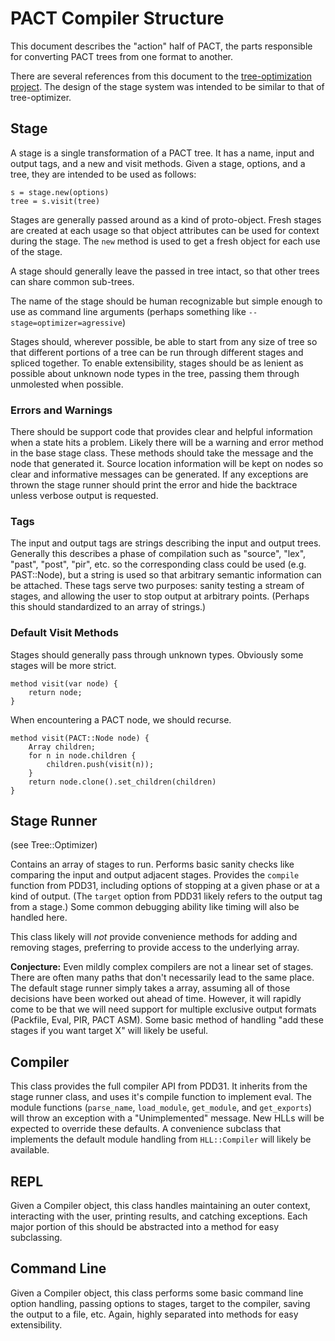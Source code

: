# PACT Compiler Structure

This document describes the "action" half of PACT, the parts responsible
for converting PACT trees from one format to another.

There are several references from this document to the [tree-optimization
project](https://github.com/parrot/tree-optimization).  The design of the
stage system was intended to be similar to that of tree-optimizer.



## Stage

A stage is a single transformation of a PACT tree.  It has a name, input
and output tags, and a new and visit methods.  Given a stage, options, and
a tree, they are intended to be used as follows:

	s = stage.new(options)
	tree = s.visit(tree)

Stages are generally passed around as a kind of proto-object.  Fresh stages
are created at each usage so that object attributes can be used for
context during the stage.  The `new` method is used to get a fresh object
for each use of the stage.

A stage should generally leave the passed in tree intact, so that other
trees can share common sub-trees.

The name of the stage should be human recognizable but simple enough to use
as command line arguments (perhaps something like
`--stage=optimizer=agressive`)

Stages should, wherever possible, be able to start from any size of tree so
that different portions of a tree can be run through different stages and
spliced together.  To enable extensibility, stages should be as lenient as
possible about unknown node types in the tree, passing them through
unmolested when possible.

### Errors and Warnings

There should be support code that provides clear and helpful information
when a state hits a problem.  Likely there will be a warning and error
method in the base stage class.  These methods should take the message and
the node that generated it.  Source location information will be kept on
nodes so clear and informative messages can be generated.  If any
exceptions are thrown the stage runner should print the error and hide the
backtrace unless verbose output is requested.

### Tags

The input and output tags are strings describing the input and output
trees.  Generally this describes a phase of compilation such as "source",
"lex", "past", "post", "pir", etc. so the corresponding class could be used
(e.g. PAST::Node), but a string is used so that arbitrary semantic
information can be attached.  These tags serve two purposes: sanity testing
a stream of stages, and allowing the user to stop output at arbitrary
points.  (Perhaps this should standardized to an array of strings.)

### Default Visit Methods

Stages should generally pass through unknown types.  Obviously some stages
will be more strict.

	method visit(var node) {
		return node;
	}

When encountering a PACT node, we should recurse.

	method visit(PACT::Node node) {
		Array children;
		for n in node.children {
			children.push(visit(n));
		}
		return node.clone().set_children(children)
	}



## Stage Runner

(see Tree::Optimizer)

Contains an array of stages to run.  Performs basic sanity checks like
comparing the input and output adjacent stages.  Provides the `compile`
function from PDD31, including options of stopping at a given phase or at a
kind of output.  (The `target` option from PDD31 likely refers to the
output tag from a stage.)  Some common debugging ability like timing will
also be handled here.

This class likely will _not_ provide convenience methods for adding and
removing stages, preferring to provide access to the underlying array.

**Conjecture:**  Even mildly complex compilers are not a linear set of
stages.  There are often many paths that don't necessarily lead to the same
place.  The default stage runner simply takes a array, assuming all of
those decisions have been worked out ahead of time.  However, it will
rapidly come to be that we will need support for multiple exclusive output
formats (Packfile, Eval, PIR, PACT ASM).  Some basic method of handling
"add these stages if you want target X" will likely be useful.



## Compiler

This class provides the full compiler API from PDD31.  It inherits from the
stage runner class, and uses it's compile function to implement eval.  The
module functions (`parse_name`, `load_module`, `get_module`, and
`get_exports`) will throw an exception with a "Unimplemented" message.  New
HLLs will be expected to override these defaults.  A convenience subclass
that implements the default module handling from `HLL::Compiler` will
likely be available.



## REPL

Given a Compiler object, this class handles maintaining an outer context,
interacting with the user, printing results, and catching exceptions.  Each
major portion of this should be abstracted into a method for easy
subclassing.



## Command Line

Given a Compiler object, this class performs some basic command line option
handling, passing options to stages, target to the compiler, saving the
output to a file, etc.  Again, highly separated into methods for easy
extensibility.
